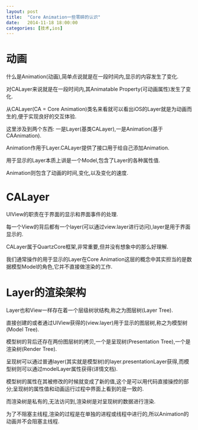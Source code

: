 ```yaml
---
layout: post
title:  "Core Animation一些零碎的认识"
date:   2014-11-18 18:00:00
categories: [技术,ios]
---
```


# 动画

什么是Animation(动画),简单点说就是在一段时间内,显示的内容发生了变化.

对CALayer来说就是在一段时间内,其Animatable Property(可动画属性)发生了变化.

从CALayer(CA = Core Animation)类名来看就可以看出iOS的Layer就是为动画而生的,便于实现良好的交互体验.

这里涉及到两个东西: 一是Layer(基类CALayer),一是Animation(基于CAAnimation).

Animation作用于Layer.CALayer提供了接口用于给自己添加Animation.

用于显示的Layer本质上讲是一个Model,包含了Layer的各种属性值.

Animation则包含了动画的时间,变化,以及变化的速度.

# CALayer
UIView的职责在于界面的显示和界面事件的处理.

每一个View的背后都有一个layer(可以通过view.layer进行访问),layer是用于界面显示的.

CALayer属于QuartzCore框架,非常重要,但并没有想象中的那么好理解.

我们通常操作的用于显示的Layer在Core Animation这层的概念中其实担当的是数据模型Model的角色,它并不直接做渲染的工作.


# Layer的渲染架构

Layer也和View一样存在着一个层级树状结构,称之为图层树(Layer Tree).

直接创建的或者通过UIView获得的(view.layer)用于显示的图层树,称之为模型树(Model Tree).

模型树的背后还存在两份图层树的拷贝,一个是呈现树(Presentation Tree),一个是渲染树(Render Tree).

呈现树可以通过普通layer(其实就是模型树)的layer.presentationLayer获得,而模型树则可以通过modelLayer属性获得(详情文档).

模型树的属性在其被修改的时候就变成了新的值,这个是可以用代码直接操控的部分;呈现树的属性值和动画运行过程中界面上看到的是一致的.

而渲染树是私有的,无法访问到,渲染树是对呈现树的数据进行渲染.

为了不阻塞主线程,渲染的过程是在单独的进程或线程中进行的,所以Animation的动画并不会阻塞主线程.

